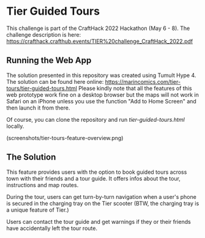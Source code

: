 # Tier Guided Tours

This challenge is part of the CraftHack 2022 Hackathon (May 6 - 8). The challenge description is here: https://crafthack.crafthub.events/TIER%20challenge_CraftHack_2022.pdf

## Running the Web App
The solution presented in this repository was created using Tumult Hype 4. The solution can be found here online: https://marincomics.com/tier-tours/tier-guided-tours.html Please kindly note that all the features of this web prototype work fine on a desktop browser but the maps will not work in Safari on an iPhone unless you use the function "Add to Home Screen" and then launch it from there.

Of course, you can clone the repository and run _tier-guided-tours.html_ locally.

(screenshots/tier-tours-feature-overview.png)

## The Solution
This feature provides users with the option to book guided tours across town with their friends and a tour guide. It offers infos about the tour, instructions and map routes.

During the tour, users can get turn-by-turn navigation when a user's phone is secured in the charging tray on the Tier scooter (BTW, the charging tray is a unique feature of Tier.)

Users can contact the tour guide and get warnings if they or their friends have accidentally left the tour route.
